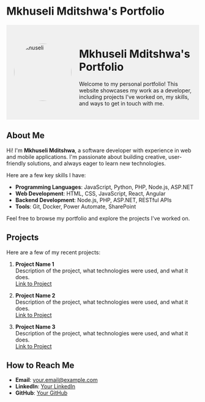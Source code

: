 # Mkhuseli Mditshwa's Portfolio

<div style="display: flex; align-items: center; background-color: #f0f0f0; padding: 20px;">
  <img src="https://drive.google.com/uc?export=view&id=1029Y4b9_Ovg_mDBwZwvjn2jFtrNrvabO" alt="Mkhuseli" style="border-radius: 50%; width: 150px; margin-right: 20px;">
  <div>
    <h1>Mkhuseli Mditshwa's Portfolio</h1>
    <p>Welcome to my personal portfolio! This website showcases my work as a developer, including projects I've worked on, my skills, and ways to get in touch with me.</p>
  </div>
</div>

## About Me

Hi! I'm **Mkhuseli Mditshwa**, a software developer with experience in web and mobile applications. I'm passionate about building creative, user-friendly solutions, and always eager to learn new technologies.

Here are a few key skills I have:
- **Programming Languages**: JavaScript, Python, PHP, Node.js, ASP.NET
- **Web Development**: HTML, CSS, JavaScript, React, Angular
- **Backend Development**: Node.js, PHP, ASP.NET, RESTful APIs
- **Tools**: Git, Docker, Power Automate, SharePoint

Feel free to browse my portfolio and explore the projects I've worked on.

## Projects

Here are a few of my recent projects:

1. **Project Name 1**  
   Description of the project, what technologies were used, and what it does.  
   [Link to Project](https://example.com)

2. **Project Name 2**  
   Description of the project, what technologies were used, and what it does.  
   [Link to Project](https://example.com)

3. **Project Name 3**  
   Description of the project, what technologies were used, and what it does.  
   [Link to Project](https://example.com)

## How to Reach Me

- **Email**: [your.email@example.com](mailto:your.email@example.com)
- **LinkedIn**: [Your LinkedIn](https://linkedin.com/in/yourname)
- **GitHub**: [Your GitHub](https://github.com/yourusername)

